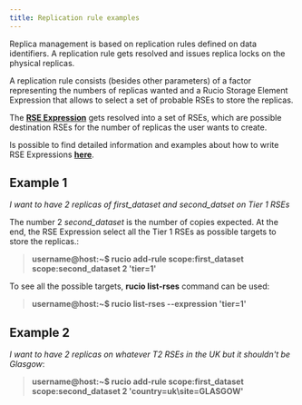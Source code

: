 ```yaml
---
title: Replication rule examples
---
```


Replica management is based on replication rules defined on data
identifiers. A replication rule gets resolved and issues replica locks
on the physical replicas.

A replication rule consists (besides other parameters) of a factor
representing the numbers of replicas wanted and a Rucio Storage Element
Expression that allows to select a set of probable RSEs to store the
replicas.

The [__RSE Expression__](rse_expressions.html) gets resolved into a set of
RSEs, which are possible destination RSEs for the number of replicas the
user wants to create.

Is possible to find detailed information and examples about how to write
RSE Expressions [__here__](rse_expressions.html).

## Example 1

*I want to have 2 replicas of first_dataset and second_datset on Tier 1
RSEs*

The number 2 *second_dataset* is the number of copies expected. At the
end, the RSE Expression select all the Tier 1 RSEs as possible targets
to store the replicas.:

> **username@host:~$ rucio add-rule scope:first_dataset scope:second_dataset 2 'tier=1'**

To see all the possible targets, **rucio list-rses** command can be
used:

> **username@host:~$ rucio list-rses --expression 'tier=1'**

## Example 2

*I want to have 2 replicas on whatever T2 RSEs in the UK but it
shouldn\'t be Glasgow*:

> **username@host:~$ rucio add-rule scope:first_dataset scope:second_dataset 2 'country=uk\site=GLASGOW'**
